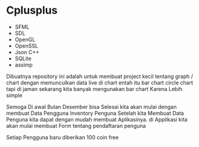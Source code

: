 # Cplusplus

- SFML
- SDL
- OpenGL
- OpenSSL
- Json C++
- SQLite
- assimp

Dibuatnya repository ini adalah untuk membuat project kecil tentang graph / chart dengan memunculkan data live di chart entah itu bar chart circle chart
tapi di jaman sekarang kita banyak mengunakan bar chart Karena Lebih simple

Semoga Di awal Bulan Desember bisa Selesai 
kita akan mulai dengan membuat Data Pengguna Inventory Penguna Setelah kita Membuat Data Penguna kita dapat dengan mudah membuat Aplikasinya. di Applikasi kita akan mulai membuat Form tentang pendaftaran penguna 

Setiap Pengguna baru diberikan 100 coin free 

